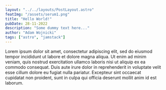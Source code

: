 ```yaml
---
layout: "../../layouts/PostLayout.astro"
featImg: "/assets/serum1.png"
title: "Hello World!"
pubDate: 28-11-2022
description: "Some dummy text here..."
author: "Adam Wojnicki"
tags: ["astro", "jamstack"]
---
```


Lorem ipsum dolor sit amet, consectetur adipiscing elit, sed do eiusmod tempor incididunt ut labore et dolore magna aliqua. Ut enim ad minim veniam, quis nostrud exercitation ullamco laboris nisi ut aliquip ex ea commodo consequat. Duis aute irure dolor in reprehenderit in voluptate velit esse cillum dolore eu fugiat nulla pariatur. Excepteur sint occaecat cupidatat non proident, sunt in culpa qui officia deserunt mollit anim id est laborum.
